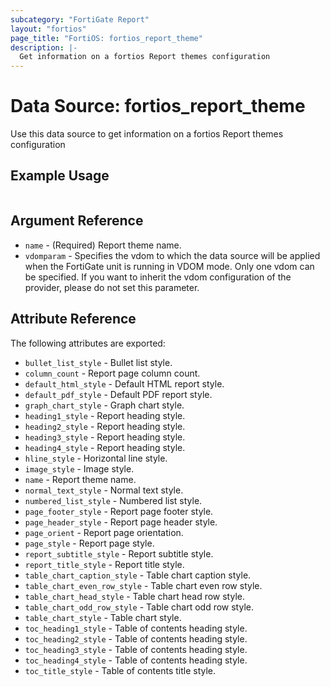 ```yaml
---
subcategory: "FortiGate Report"
layout: "fortios"
page_title: "FortiOS: fortios_report_theme"
description: |-
  Get information on a fortios Report themes configuration
---
```


# Data Source: fortios_report_theme
Use this data source to get information on a fortios Report themes configuration


## Example Usage

```hcl

```

## Argument Reference

* `name` - (Required) Report theme name.
* `vdomparam` - Specifies the vdom to which the data source will be applied when the FortiGate unit is running in VDOM mode. Only one vdom can be specified. If you want to inherit the vdom configuration of the provider, please do not set this parameter.

## Attribute Reference

The following attributes are exported:

* `bullet_list_style` - Bullet list style.
* `column_count` - Report page column count.
* `default_html_style` - Default HTML report style.
* `default_pdf_style` - Default PDF report style.
* `graph_chart_style` - Graph chart style.
* `heading1_style` - Report heading style.
* `heading2_style` - Report heading style.
* `heading3_style` - Report heading style.
* `heading4_style` - Report heading style.
* `hline_style` - Horizontal line style.
* `image_style` - Image style.
* `name` - Report theme name.
* `normal_text_style` - Normal text style.
* `numbered_list_style` - Numbered list style.
* `page_footer_style` - Report page footer style.
* `page_header_style` - Report page header style.
* `page_orient` - Report page orientation.
* `page_style` - Report page style.
* `report_subtitle_style` - Report subtitle style.
* `report_title_style` - Report title style.
* `table_chart_caption_style` - Table chart caption style.
* `table_chart_even_row_style` - Table chart even row style.
* `table_chart_head_style` - Table chart head row style.
* `table_chart_odd_row_style` - Table chart odd row style.
* `table_chart_style` - Table chart style.
* `toc_heading1_style` - Table of contents heading style.
* `toc_heading2_style` - Table of contents heading style.
* `toc_heading3_style` - Table of contents heading style.
* `toc_heading4_style` - Table of contents heading style.
* `toc_title_style` - Table of contents title style.
